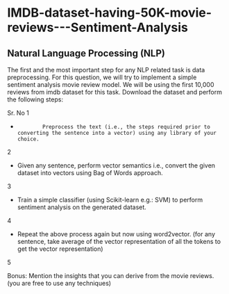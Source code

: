 # IMDB-dataset-having-50K-movie-reviews---Sentiment-Analysis


## Natural Language Processing (NLP) 
The first and the most important step for any NLP related task is data preprocessing. For this
question, we will try to implement a simple sentiment analysis movie review model. We will be
using the first 10,000 reviews from imdb dataset for this task. Download the dataset and perform 
the following steps:

Sr. 
No
1
-             Preprocess the text (i.e., the steps required prior to converting the sentence into a vector) using any library of your choice.

2
- Given any sentence, perform vector semantics i.e., convert the given dataset into vectors using Bag of Words approach.


3
-  Train a simple classifier (using Scikit-learn e.g.: SVM) to perform  sentiment analysis on the generated dataset.


4
- Repeat the above process again but now using word2vector. (for any sentence, take average of the vector representation of all the tokens to get the vector representation)


5

Bonus: Mention the insights that you can derive from the movie reviews. 
(you are free to use any techniques)
